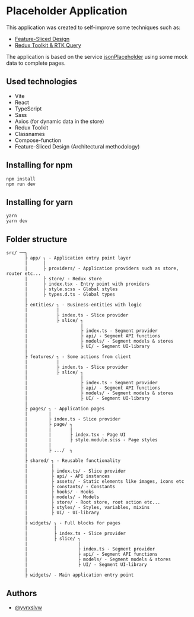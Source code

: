 # Placeholder Application

This application was created to self-improve some techniques such as:
* [Feature-Sliced Design](https://feature-sliced.design)
* [Redux Toolkit & RTK Query](https://redux-toolkit.js.org)

The application is based on the service [jsonPlaceholder](https://jsonplaceholder.typicode.com) using some mock data to complete pages.

## Used technologies

* Vite
* React
* TypeScript
* Sass
* Axios (for dynamic data in the store)
* Redux Toolkit
* Classnames
* Compose-function
* Feature-Sliced Design (Architectural methodology)

## Installing for npm

```
npm install
npm run dev
```

## Installing for yarn

```
yarn
yarn dev
```

## Folder structure

```
src/ ──┐
       ├ app/ ┐ - Application entry point layer
       |      |
       |      ├ providers/ - Application providers such as store, router etc...
       |      ├ store/ - Redux store
       |      ├ index.tsx - Entry point with providers
       |      ├ style.scss - Global styles
       |      ├ types.d.ts - Global types
       |
       ├ entities/ ┐ - Business-entities with logic
       |           |
       |           ├ index.ts - Slice provider
       |           ├ slice/ ┐
       |                    |
       |                    ├ index.ts - Segment provider
       |                    ├ api/ - Segment API functions
       |                    ├ models/ - Segment models & stores
       |                    ├ UI/ - Segment UI-library
       |
       ├ features/ ┐ - Some actions from client
       |           |
       |           ├ index.ts - Slice provider
       |           ├ slice/ ┐
       |                    |
       |                    ├ index.ts - Segment provider
       |                    ├ api/ - Segment API functions
       |                    ├ models/ - Segment models & stores
       |                    ├ UI/ - Segment UI-library
       |
       ├ pages/ ┐ - Application pages
       |        |
       |        ├ index.ts - Slice provider
       |        ├ page/ ┐
       |        |       |
       |        |       ├ index.tsx - Page UI
       |        |       ├ style.module.scss - Page styles
       |        |       
       |        ├ .../  ┐
       |
       ├ shared/ ┐ - Reusable functionality
       |         |
       |         ├ index.ts/ - Slice provider
       |         ├ api/ - API instances
       |         ├ assets/ - Static elements like images, icons etc
       |         ├ constants/ - Constants
       |         ├ hooks/ - Hooks
       |         ├ models/ - Models
       |         ├ store/ - Root store, root action etc...
       |         ├ styles/ - Styles, variables, mixins
       |         ├ UI/ - UI-library
       |
       ├ widgets/ ┐ - Full blocks for pages
       |          |
       |          ├ index.ts - Slice provider
       |          ├ slice/ ┐
       |                   |
       |                   ├ index.ts - Segment provider
       |                   ├ api/ - Segment API functions
       |                   ├ models/ - Segment models & stores
       |                   ├ UI/ - Segment UI-library
       |
       ├ widgets/ - Main application entry point
```

## Authors

- [@yvrxslvw](https://github.com/yvrxslvw)
